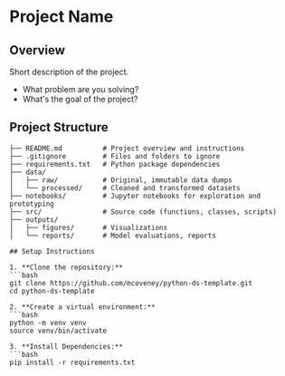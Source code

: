 # Project Name

## Overview
Short description of the project.
- What problem are you solving?
- What's the goal of the project?

## Project Structure
   ```
   ├── README.md          # Project overview and instructions
   ├── .gitignore         # Files and folders to ignore
   ├── requirements.txt   # Python package dependencies
   ├── data/
   │   ├── raw/           # Original, immutable data dumps
   │   └── processed/     # Cleaned and transformed datasets
   ├── notebooks/         # Jupyter notebooks for exploration and prototyping
   ├── src/               # Source code (functions, classes, scripts)
   ├── outputs/
   │   ├── figures/       # Visualizations
   │   └── reports/       # Model evaluations, reports

## Setup Instructions

1. **Clone the repository:**
   ```bash
   git clone https://github.com/mcoveney/python-ds-template.git
   cd python-ds-template

2. **Create a virtual environment:**
   ```bash
   python -m venv venv
   source venv/bin/activate

3. **Install Dependencies:**
   ```bash
   pip install -r requirements.txt

